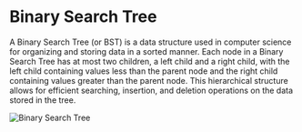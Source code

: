 # Binary Search Tree

A Binary Search Tree (or BST) is a data structure used in computer science for organizing and storing data in a sorted manner. Each node in a Binary Search Tree has at most two children, a left child and a right child, with the left child containing values less than the parent node and the right child containing values greater than the parent node. This hierarchical structure allows for efficient searching, insertion, and deletion operations on the data stored in the tree.

![Binary Search Tree](https://media.geeksforgeeks.org/wp-content/cdn-uploads/20221215114732/bst-21.png)